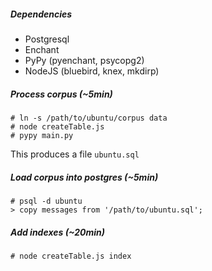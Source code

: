 ##### Dependencies
* Postgresql
* Enchant
* PyPy (pyenchant, psycopg2)
* NodeJS (bluebird, knex, mkdirp)

##### Process corpus (~5min)
```
# ln -s /path/to/ubuntu/corpus data
# node createTable.js
# pypy main.py
```
This produces a file `ubuntu.sql`

##### Load corpus into postgres (~5min)
```
# psql -d ubuntu
> copy messages from '/path/to/ubuntu.sql';
```

##### Add indexes (~20min)
```
# node createTable.js index
```
